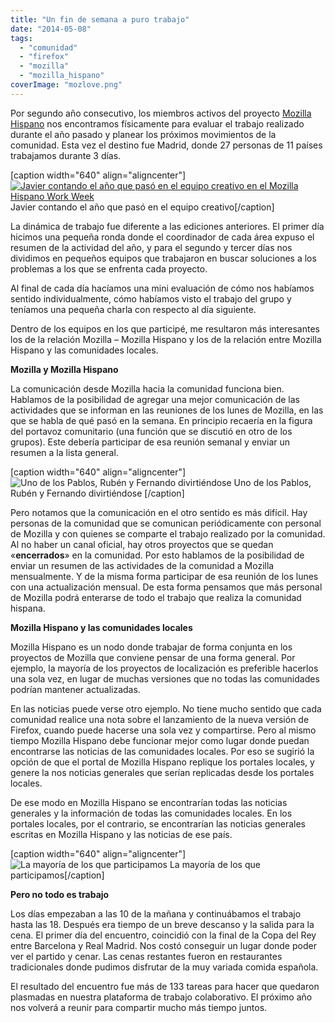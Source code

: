 ```yaml
---
title: "Un fin de semana a puro trabajo"
date: "2014-05-08"
tags: 
  - "comunidad"
  - "firefox"
  - "mozilla"
  - "mozilla_hispano"
coverImage: "mozlove.png"
---
```


Por segundo año consecutivo, los miembros activos del proyecto [Mozilla Hispano](https://www.mozilla-hispano.org/ "Mozilla Hispano, comunidad de Mozilla") nos encontramos físicamente para evaluar el trabajo realizado durante el año pasado y planear los próximos movimientos de la comunidad. Esta vez el destino fue Madrid, donde 27 personas de 11 países trabajamos durante 3 días.

\[caption width="640" align="aligncenter"\][![Javier contando el año que pasó en el equipo creativo en el Mozilla Hispano Work Week](images/P4170029_zpsf0c3bb3a.jpg)](http://i1289.photobucket.com/albums/b513/deimidis/P4170029_zpsf0c3bb3a.jpg) Javier contando el año que pasó en el equipo creativo\[/caption\]

La dinámica de trabajo fue diferente a las ediciones anteriores. El primer día hicimos una pequeña ronda donde el coordinador de cada área expuso el resumen de la actividad del año, y para el segundo y tercer días nos dividimos en pequeños equipos que trabajaron en buscar soluciones a los problemas a los que se enfrenta cada proyecto.

Al final de cada día hacíamos una mini evaluación de cómo nos habíamos sentido individualmente, cómo habíamos visto el trabajo del grupo y teníamos una pequeña charla con respecto al día siguiente.

Dentro de los equipos en los que participé, me resultaron más interesantes los de la relación Mozilla – Mozilla Hispano y los de la relación entre Mozilla Hispano y las comunidades locales.

**Mozilla y Mozilla Hispano**

La comunicación desde Mozilla hacia la comunidad funciona bien. Hablamos de la posibilidad de agregar una mejor comunicación de las actividades que se informan en las reuniones de los lunes de Mozilla, en las que se habla de qué pasó en la semana. En principio recaería en la figura del portavoz comunitario (una función que se discutió en otro de los grupos). Este debería participar de esa reunión semanal y enviar un resumen a la lista general.

\[caption width="640" align="aligncenter"\]![Uno de los Pablos, Rubén y Fernando divirtiéndose ](images/P4190141_zps3546c28f.jpg) Uno de los Pablos, Rubén y Fernando divirtiéndose \[/caption\]

Pero notamos que la comunicación en el otro sentido es más difícil. Hay personas de la comunidad que se comunican periódicamente con personal de Mozilla y con quienes se comparte el trabajo realizado por la comunidad. Al no haber un canal oficial, hay otros proyectos que se quedan «**encerrados**» en la comunidad. Por esto hablamos de la posibilidad de enviar un resumen de las actividades de la comunidad a Mozilla mensualmente. Y de la misma forma participar de esa reunión de los lunes con una actualización mensual. De esta forma pensamos que más personal de Mozilla podrá enterarse de todo el trabajo que realiza la comunidad hispana.

**Mozilla Hispano y las comunidades locales**

Mozilla Hispano es un nodo donde trabajar de forma conjunta en los proyectos de Mozilla que conviene pensar de una forma general. Por ejemplo, la mayoría de los proyectos de localización es preferible hacerlos una sola vez, en lugar de muchas versiones que no todas las comunidades podrían mantener actualizadas.

En las noticias puede verse otro ejemplo. No tiene mucho sentido que cada comunidad realice una nota sobre el lanzamiento de la nueva versión de Firefox, cuando puede hacerse una sola vez y compartirse. Pero al mismo tiempo Mozilla Hispano debe funcionar mejor como lugar donde puedan encontrarse las noticias de las comunidades locales. Por eso se sugirió la opción de que el portal de Mozilla Hispano replique los portales locales, y genere la nos noticias generales que serían replicadas desde los portales locales.

De ese modo en Mozilla Hispano se encontrarían todas las noticias generales y la información de todas las comunidades locales. En los portales locales, por el contrario, se encontrarían las noticias generales escritas en Mozilla Hispano y las noticias de ese país.

\[caption width="640" align="aligncenter"\]![La mayoría de los que participamos](images/IMG_6435_zps6128095a.jpg) La mayoría de los que participamos\[/caption\]

**Pero no todo es trabajo**

Los días empezaban a las 10 de la mañana y continuábamos el trabajo hasta las 18. Después era tiempo de un breve descanso y la salida para la cena. El primer día del encuentro, coincidió con la final de la Copa del Rey entre Barcelona y Real Madrid. Nos costó conseguir un lugar donde poder ver el partido y cenar. Las cenas restantes fueron en restaurantes tradicionales donde pudimos disfrutar de la muy variada comida española.

El resultado del encuentro fue más de 133 tareas para hacer que quedaron plasmadas en nuestra plataforma de trabajo colaborativo. El próximo año nos volverá a reunir para compartir mucho más tiempo juntos.
